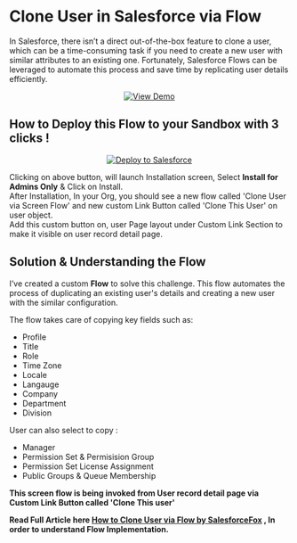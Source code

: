 # Clone User in Salesforce via Flow 

In Salesforce, there isn’t a direct out-of-the-box feature to clone a user, which can be a time-consuming task if you need to create a new user with similar attributes to an existing one. Fortunately, Salesforce Flows can be leveraged to automate this process and save time by replicating user details efficiently.

  <p align="center" dir="auto">
    <a href="https://www.youtube.com/watch?v=RHanLdoOQhg" rel="nofollow">
      <img src="https://camo.githubusercontent.com/3c3917ecdd25528d0a4a4f408fcba200335a13e640c3256258e63f65f5238526/68747470733a2f2f696d672e736869656c64732e696f2f62616467652f2532305669657725323044656d6f2d626c75653f7374796c653d666c61742d737175617265266c6f676f3d796f7574756265" alt="View Demo" data-canonical-src="https://img.shields.io/badge/%20View%20Demo-blue?style=flat-square&amp;logo=youtube" style="max-width: 100%;">
    </a>
  </p>


## How to Deploy this Flow to your Sandbox with 3 clicks !

<div align="center" dir="auto">
  <a href="https://login.salesforce.com/packaging/installPackage.apexp?p0=04t5e0000012JBP" rel="nofollow">
    <img src="https://raw.githubusercontent.com/afawcett/githubsfdeploy/master/deploy.png" alt="Deploy to Salesforce" style="max-width: 100%;">
  </a>
</div>

Clicking on above button, will launch Installation screen, Select **Install for Admins Only** & Click on Install.  
After Installation, In your Org, you should see a new flow called 'Clone User via Screen Flow'  and new custom Link Button called 'Clone This User' on user object.  
Add this custom button on, user Page layout under Custom Link Section to make it visible on user record detail page.

## **Solution & Understanding the Flow**

I’ve created a custom **Flow** to solve this challenge. This flow automates the process of duplicating an existing user's details and creating a new user with the similar configuration. 

The flow takes care of copying key fields such as:

- Profile
- Title
- Role
- Time Zone
- Locale
- Langauge
- Company
- Department
- Division

User can also select to copy : 
- Manager
- Permission Set & Permisision Group
- Permission Set License Assignment
- Public Groups & Queue Membership

**This screen flow is being invoked from User record detail page via Custom Link Button called 'Clone This user'**

**Read Full Article here  [How to Clone User via Flow by SalesforceFox](https://salesforcefox.com/how-to-clone-a-user-in-salesforce-deploy-solution-in-your-sandbox/) , In order to understand Flow Implementation.** 


